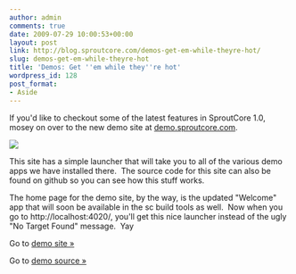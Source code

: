```yaml
---
author: admin
comments: true
date: 2009-07-29 10:00:53+00:00
layout: post
link: http://blog.sproutcore.com/demos-get-em-while-theyre-hot/
slug: demos-get-em-while-theyre-hot
title: 'Demos: Get ''em while they''re hot'
wordpress_id: 128
post_format:
- Aside
---
```


If you'd like to checkout some of the latest features in SproutCore 1.0, mosey on over to the new demo site at [demo.sproutcore.com](http://demo.sproutcore.com).




![](http://img.skitch.com/20090729-nfiras8akhtwkwc75qwpaimrd5.png)




This site has a simple launcher that will take you to all of the various demo apps we have installed there.  The source code for this site can also be found on github so you can see how this stuff works.




The home page for the demo site, by the way, is the updated "Welcome" app that will soon be available in the sc build tools as well.  Now when you go to http://localhost:4020/, you'll get this nice launcher instead of the ugly "No Target Found" message.  Yay




Go to [demo site »](http://demo.sproutcore.com)




Go to [demo source »](http://github.com/sproutit/sproutcore-samples)
